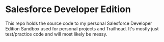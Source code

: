 # Salesforce Developer Edition 

This repo holds the source code to my personal Salesforce Developer Edition Sandbox used for personal projects and
Trailhead. It's mostly just test/practice code and will most likely be messy. 